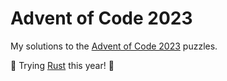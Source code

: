 # Advent of Code 2023

My solutions to the [Advent of Code 2023](https://adventofcode.com/2023) puzzles.

🦀 Trying [Rust](https://www.rust-lang.org/) this year! 🦀
